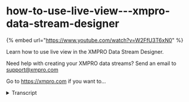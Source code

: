 # how-to-use-live-view---xmpro-data-stream-designer
{% embed url="https://www.youtube.com/watch?v=W2FfU3T6xN0" %}



Learn how to use live view in the XMPRO Data Stream Designer. 

Need help with creating your XMPRO data streams? Send an email to support@xmpro.com 

Go to https://xmpro.com if you want to...
<details>
<summary>Transcript</summary>Learn how to use live view in the XMPRO Data Stream Designer. 

Need help with creating your XMPRO data streams? Send an email to support@xmpro.com 

Go to https://xmpro.com if you want to...
in datastream design at the live view of

a use case is useful tool to inspect the

flow of data midstream either for

troubleshooting purposes or simply to

see the data values this video will

demonstrate how to open and use the live

view blade the live view blade is only

available on streams that have been

published on the designer blade of a

published stream the live view command

will be visible clicking it will take

you to the live view blade if the live

view blade has yet to be set up it will

immediately offer you as a choice of all

the stream objects to display search for

and select the objects you want to view

data for and click Save this dialog menu

can be accessed again at any time by the

Select views command or to add or remove

stream objects foreign for example if

you wanted to view the output of a

stream you would select the object or

objects on the end of the stream or if

you were troubleshooting you might start

with the stream object you suspect of

having issues and the stream object that

it is connected to to see if their data

matches your expectations and move up or

down the stream if they seem correct

by default the data from stream objects

are displayed in the grid with 200 rows

at maximum and all the data being

deleted to make room for new rows if

that number is reached you can select

which data properties to view by

clicking the column chooser on the right

you can also group by columns which will

group together rows sharing an identical

set of values in those properties or

search for specific values you can also

edit the display of the stream objects

data by clicking the edit button this

will allow you to edit the number of

rows displayed or change the type of

widget from a grid to a chart or a gauge

these two widgets will be discussed in

other videos once you are finished

editing click Save and your changes will

be immediately applied to that stream

object this has been how to setup and

use live view in data stream designer

thank you for watching
</details>